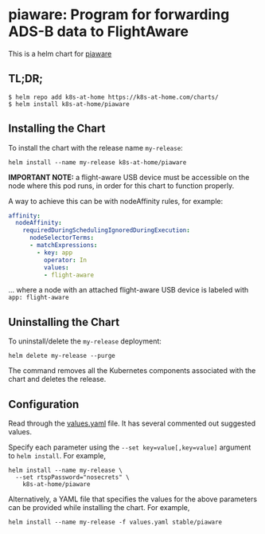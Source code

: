 # piaware: Program for forwarding ADS-B data to FlightAware

This is a helm chart for [piaware](https://github.com/flightaware/piaware)

## TL;DR;

```shell
$ helm repo add k8s-at-home https://k8s-at-home.com/charts/
$ helm install k8s-at-home/piaware
```

## Installing the Chart

To install the chart with the release name `my-release`:

```console
helm install --name my-release k8s-at-home/piaware
```

**IMPORTANT NOTE:** a flight-aware USB device must be accessible on the node where this pod runs, in order for this chart to function properly.

A way to achieve this can be with nodeAffinity rules, for example:

```yaml
affinity:
  nodeAffinity:
    requiredDuringSchedulingIgnoredDuringExecution:
      nodeSelectorTerms:
      - matchExpressions:
        - key: app
          operator: In
          values:
          - flight-aware
```

... where a node with an attached flight-aware USB device is labeled with `app: flight-aware`

## Uninstalling the Chart

To uninstall/delete the `my-release` deployment:

```console
helm delete my-release --purge
```

The command removes all the Kubernetes components associated with the chart and deletes the release.

## Configuration

Read through the [values.yaml](https://github.com/k8s-at-home/charts/blob/master/charts/piaware/values.yaml) file. It has several commented out suggested values.

Specify each parameter using the `--set key=value[,key=value]` argument to `helm install`. For example,

```console
helm install --name my-release \
  --set rtspPassword="nosecrets" \
    k8s-at-home/piaware
```

Alternatively, a YAML file that specifies the values for the above parameters can be provided while installing the chart. For example,

```console
helm install --name my-release -f values.yaml stable/piaware
```
